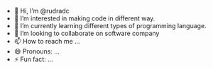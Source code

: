 - 👋 Hi, I’m @rudradc
- 👀 I’m interested in making code in different way.
- 🌱 I’m currently learning different types of programming language.
- 💞️ I’m looking to collaborate on software company
- 📫 How to reach me ...
- 😄 Pronouns: ...
- ⚡ Fun fact: ...

<!---
rudradc/rudradc is a ✨ special ✨ repository because its `README.md` (this file) appears on your GitHub profile.
You can click the Preview link to take a look at your changes.
--->
